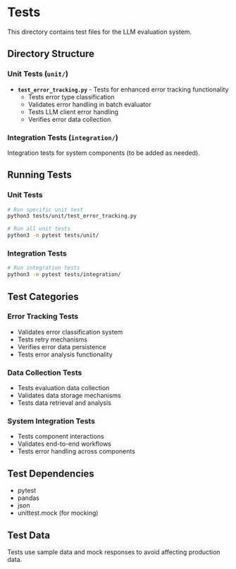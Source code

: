 # Tests

This directory contains test files for the LLM evaluation system.

## Directory Structure

### **Unit Tests** (`unit/`)

- **`test_error_tracking.py`** - Tests for enhanced error tracking functionality
  - Tests error type classification
  - Validates error handling in batch evaluator
  - Tests LLM client error handling
  - Verifies error data collection

### **Integration Tests** (`integration/`)

Integration tests for system components (to be added as needed).

## Running Tests

### **Unit Tests**

```bash
# Run specific unit test
python3 tests/unit/test_error_tracking.py

# Run all unit tests
python3 -m pytest tests/unit/
```

### **Integration Tests**

```bash
# Run integration tests
python3 -m pytest tests/integration/
```

## Test Categories

### **Error Tracking Tests**
- Validates error classification system
- Tests retry mechanisms
- Verifies error data persistence
- Tests error analysis functionality

### **Data Collection Tests**
- Tests evaluation data collection
- Validates data storage mechanisms
- Tests data retrieval and analysis

### **System Integration Tests**
- Tests component interactions
- Validates end-to-end workflows
- Tests error handling across components

## Test Dependencies

- pytest
- pandas
- json
- unittest.mock (for mocking)

## Test Data

Tests use sample data and mock responses to avoid affecting production data. 